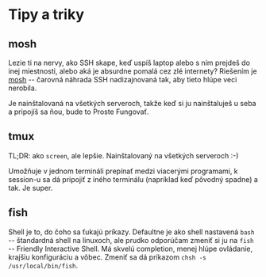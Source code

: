 Tipy a triky
============

mosh
----

Lezie ti na nervy, ako SSH skape, keď uspíš laptop alebo s ním prejdeš do inej miestnosti, alebo aká je absurdne pomalá cez zlé internety? Riešením je [mosh](https://mosh.mit.edu/) -- čarovná náhrada SSH nadizajnovaná tak, aby tieto hlúpe veci nerobila.

Je nainštalovaná na všetkých serveroch, takže keď si ju nainštaluješ u seba a pripojíš sa ňou, bude to Proste Fungovať.

tmux
----

TL;DR: ako `screen`, ale lepšie. Nainštalovaný na všetkých serveroch :-)

Umožňuje v jednom termináli prepínať medzi viacerými programami, k session-u sa dá pripojiť z iného terminálu (napríklad keď pôvodný spadne) a tak. Je super.

fish
----

Shell je to, do čoho sa ťukajú príkazy. Defaultne je ako shell nastavená `bash` -- štandardná shell na linuxoch, ale prudko odporúčam zmeniť si ju na `fish` -- Friendly Interactive Shell. Má skvelú completion, menej hlúpe ovládanie, krajšiu konfiguráciu a vôbec. Zmeniť sa dá príkazom `chsh -s /usr/local/bin/fish`.

